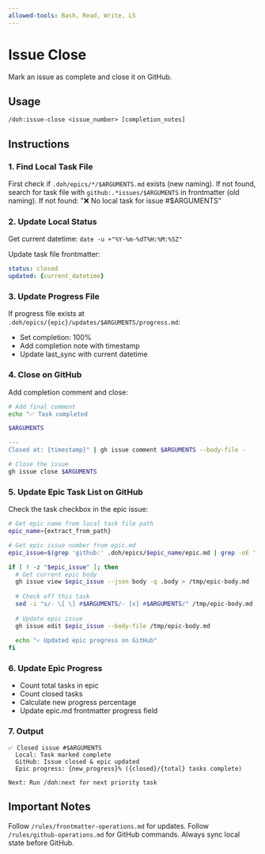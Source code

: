 ```yaml
---
allowed-tools: Bash, Read, Write, LS
---
```


# Issue Close

Mark an issue as complete and close it on GitHub.

## Usage
```
/doh:issue-close <issue_number> [completion_notes]
```

## Instructions

### 1. Find Local Task File

First check if `.doh/epics/*/$ARGUMENTS.md` exists (new naming).
If not found, search for task file with `github:.*issues/$ARGUMENTS` in frontmatter (old naming).
If not found: "❌ No local task for issue #$ARGUMENTS"

### 2. Update Local Status

Get current datetime: `date -u +"%Y-%m-%dT%H:%M:%SZ"`

Update task file frontmatter:
```yaml
status: closed
updated: {current_datetime}
```

### 3. Update Progress File

If progress file exists at `.doh/epics/{epic}/updates/$ARGUMENTS/progress.md`:
- Set completion: 100%
- Add completion note with timestamp
- Update last_sync with current datetime

### 4. Close on GitHub

Add completion comment and close:
```bash
# Add final comment
echo "✅ Task completed

$ARGUMENTS

---
Closed at: {timestamp}" | gh issue comment $ARGUMENTS --body-file -

# Close the issue
gh issue close $ARGUMENTS
```

### 5. Update Epic Task List on GitHub

Check the task checkbox in the epic issue:

```bash
# Get epic name from local task file path
epic_name={extract_from_path}

# Get epic issue number from epic.md
epic_issue=$(grep 'github:' .doh/epics/$epic_name/epic.md | grep -oE '[0-9]+$')

if [ ! -z "$epic_issue" ]; then
  # Get current epic body
  gh issue view $epic_issue --json body -q .body > /tmp/epic-body.md
  
  # Check off this task
  sed -i "s/- \[ \] #$ARGUMENTS/- [x] #$ARGUMENTS/" /tmp/epic-body.md
  
  # Update epic issue
  gh issue edit $epic_issue --body-file /tmp/epic-body.md
  
  echo "✓ Updated epic progress on GitHub"
fi
```

### 6. Update Epic Progress

- Count total tasks in epic
- Count closed tasks
- Calculate new progress percentage
- Update epic.md frontmatter progress field

### 7. Output

```
✅ Closed issue #$ARGUMENTS
  Local: Task marked complete
  GitHub: Issue closed & epic updated
  Epic progress: {new_progress}% ({closed}/{total} tasks complete)
  
Next: Run /doh:next for next priority task
```

## Important Notes

Follow `/rules/frontmatter-operations.md` for updates.
Follow `/rules/github-operations.md` for GitHub commands.
Always sync local state before GitHub.